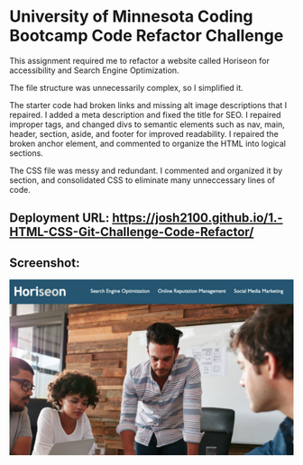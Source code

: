 # University of Minnesota Coding Bootcamp Code Refactor Challenge

This assignment required me to refactor a website called Horiseon for accessibility and Search Engine Optimization.

The file structure was unnecessarily complex, so I simplified it.

The starter code had broken links and missing alt image descriptions that I repaired. I added a meta description and fixed the title for SEO. I repaired improper tags, and changed divs to semantic elements such as nav, main, header, section, aside, and footer for improved readability. I repaired the broken anchor element, and commented to organize the HTML into logical sections.

The CSS file was messy and redundant. I commented and organized it by section, and consolidated CSS to eliminate many unneccessary lines of code.

## Deployment URL: https://josh2100.github.io/1.-HTML-CSS-Git-Challenge-Code-Refactor/

## Screenshot:

![Horiseon Screenshot](./assets/images/screenshot.png)
